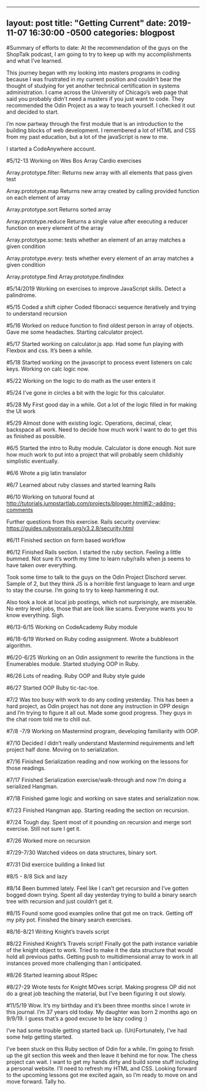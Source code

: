 
---
layout: post
title:  "Getting Current"
date:   2019-11-07 16:30:00 -0500
categories: blogpost
---

#Summary of efforts to date:
At the recommendation of the guys on the ShopTalk podcast, I am going to try to keep up with my accomplishments and what I’ve learned. 

This journey began with my looking into masters programs in coding because I was frustrated in my current position and couldn’t bear the thought of studying for yet another technical certification in systems administration. I came across the University of Chicago’s web page that said you probably didn’t need a masters if you just want to code. They recommended the Odin Project as a way to teach yourself. I checked it out and decided to start.

I’m now partway through the first module that is an introduction to the building blocks of web development. I remembered a lot of HTML and CSS from my past education, but a lot of the javaScript is new to me. 

I started a CodeAnywhere account.

#5/12-13
Working on Wes Bos Array Cardio exercises

Array.prototype.filter:
Returns new array with all elements that pass given test

Array.prototype.map
Returns new array created by calling provided function on each element of array

Array.prototype.sort
Returns sorted array

Array.prototype.reduce
Returns a single value after executing a reducer function on every element of the array

Array.prototype.some: 
tests whether an element of an array matches a given condition

Array.prototype.every:
 tests whether every element of an array matches a given condition

Array.prototype.find
Array.prototype.findIndex




#5/14/2019
Working on exercises to improve JavaScript skills. Detect a palindrome. 

#5/15
Coded a shift cipher
Coded fibonacci sequence iteratively and trying to understand recursion

#5/16
Worked on reduce function to find oldest person in array of objects. Gave me some headaches. Starting calculator project. 

#5/17
Started working on calculator.js app. Had some fun playing with Flexbox and css. It’s been a while.

#5/18
Started working on the javascript to process event listeners on calc keys. Working on calc logic now.

#5/22
Working on the logic to do math as the user enters it

#5/24
I’ve gone in circles a bit with the logic for this calculator. 

#5/28
My First good day in a while. Got a lot of the logic filled in for making the UI work

#5/29
Almost done with existing logic. Operations, decimal, clear, backspace all work. Need to decide how much work I want to do to get this as finished as possible. 

#6/5
Started the intro to Ruby module. Calculator is done enough. Not sure how much work to put into a project that will probably seem childishly simplistic eventually. 

#6/6
Wrote a pig latin translator

#6/7 
Learned about ruby classes and started learning Rails

#6/10
Working on tutuoral found at http://tutorials.jumpstartlab.com/projects/blogger.html#i2:-adding-comments

Further questions from this exercise. Rails security overview: https://guides.rubyonrails.org/v3.2.8/security.html

#6/11
Finished section on form based workflow

#6/12
Finished Rails section. I started the ruby section. Feeling a little bummed. Not sure it’s worth my time to learn ruby/rails when js seems to have taken over everything. 

Took some time to talk to the guys on the Odin Project Dischord server. Sample of 2, but they think JS is a horrible first language to learn and urge to stay the course. I’m going to try to keep hammering it out. 

Also took a look at local job postings, which not surprisingly, are miserable. No entry level jobs, those that are look like scams. Everyone wants you to know everything. Sigh.

#6/13-6/15
Working on CodeAcademy Ruby module

#6/18-6/19
Worked on Ruby coding assignment. Wrote a bubblesort algorithm. 


#6/20-6/25
Working on an Odin assignment to rewrite the functions in the Enumerables module. Started studying OOP in Ruby.

#6/26
Lots of reading. Ruby OOP and Ruby style guide

#6/27
Started OOP Ruby tic-tac-toe.

#7/2
Was too busy with work to do any coding yesterday. This has been a hard project, as Odin project has not done any instruction in OPP design and I’m trying to figure it all out. Made some good progress. They guys in the chat room told me to chill out. 

#7/8 -7/9
Working on Mastermind program, developing familiarity with OOP.

#7/10
Decided I didn’t really understand Mastermind requirements and left project half done. Moving on to serialization.

#7/16
Finished Serialization reading and now working on the lessons for those readings.

#7/17
Finished Serialization exercise/walk-through and now I’m doing a serialized Hangman.

#7/18
Finished game logic and working on save states and serialization now.

#7/23
Finished Hangman app. Starting reading the section on recursion.

#7/24
Tough day. Spent most of it pounding on recursion and merge sort exercise. Still not sure I get it. 

#7/26
Worked more on recursion

#7/29-7/30
Watched videos on data structures, binary sort.

#7/31
Did exercice building a linked list

#8/5 - 8/8 
Sick and lazy

#8/14
Been bummed lately. Feel like I can’t get recursion and I’ve gotten bogged down trying. Spent all day yesterday trying to build a binary search tree with recursion and just couldn’t get it. 

#8/15
Found some good examples online that got me on track. Getting off my pity pot. Finished the binary search exercises. 


#8/16-8/21
Writing Knight’s travels script

#8/22
Finished Knight’s Travels script! Finally got the path instance variable of the knight object to work. Tried to make it the data structure that would hold all previous paths. Getting push to multidimensional array to work in all instances proved more challenging than I anticipated. 

#8/26
Started learning about RSpec

#8/27-29
Wrote tests for Knight MOves script. Making progress OP did not do a great job teaching the material, but I’ve been figuring it out slowly.


#11/5/19
Wow. It’s my birthday and it’s been three months since I wrote in this journal. I’m 37 years old today. My daughter was born 2 months ago on 9/9/19. I guess that’s a good excuse to be lazy coding :) 

I’ve had some trouble getting started back up. (Un)Fortunately, I’ve had some help getting started. 

I’ve been stuck on this Ruby section of Odin for a while. I’m going to finish up the git section this week and then leave it behind me for now. The chess project can wait. I want to get my hands dirty and build some stuff including a personal website. I’ll need to refresh my HTML and CSS. Looking forward to the upcoming lessons got me excited again, so I’m ready to move on and move forward. Tally ho.



